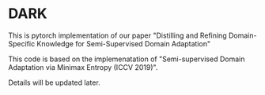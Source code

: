 # DARK
This is pytorch implementation of our paper "Distilling and Refining Domain-Specific Knowledge for Semi-Supervised Domain Adaptation" 

This code is based on the implemenatation of "Semi-supervised Domain Adaptation via Minimax Entropy (ICCV 2019)".

Details will be updated later.
